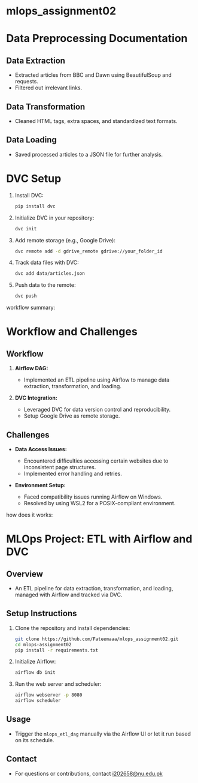 # mlops_assignment02

# Data Preprocessing Documentation

## Data Extraction
- Extracted articles from BBC and Dawn using BeautifulSoup and requests.
- Filtered out irrelevant links.

## Data Transformation
- Cleaned HTML tags, extra spaces, and standardized text formats.

## Data Loading
- Saved processed articles to a JSON file for further analysis.

# DVC Setup
1. Install DVC:
    ```bash
    pip install dvc
    ```
2. Initialize DVC in your repository:
    ```bash
    dvc init
    ```
3. Add remote storage (e.g., Google Drive):
    ```bash
    dvc remote add -d gdrive_remote gdrive://your_folder_id
    ```
4. Track data files with DVC:
    ```bash
    dvc add data/articles.json
    ```
5. Push data to the remote:
    ```bash
    dvc push
    ```

workflow summary:
# Workflow and Challenges

## Workflow
1. **Airflow DAG:** 
    - Implemented an ETL pipeline using Airflow to manage data extraction, transformation, and loading.

2. **DVC Integration:**
    - Leveraged DVC for data version control and reproducibility.
    - Setup Google Drive as remote storage.

## Challenges
- **Data Access Issues:** 
  - Encountered difficulties accessing certain websites due to inconsistent page structures.
  - Implemented error handling and retries.

- **Environment Setup:**
  - Faced compatibility issues running Airflow on Windows.
  - Resolved by using WSL2 for a POSIX-compliant environment.


how does it works:
# MLOps Project: ETL with Airflow and DVC

## Overview
- An ETL pipeline for data extraction, transformation, and loading, managed with Airflow and tracked via DVC.

## Setup Instructions
1. Clone the repository and install dependencies:
    ```bash
    git clone https://github.com/Fateemaaa/mlops_assignment02.git
    cd mlops-assignment02
    pip install -r requirements.txt
    ```

2. Initialize Airflow:
    ```bash
    airflow db init
    ```

3. Run the web server and scheduler:
    ```bash
    airflow webserver -p 8080
    airflow scheduler
    ```

## Usage
- Trigger the `mlops_etl_dag` manually via the Airflow UI or let it run based on its schedule.

## Contact
- For questions or contributions, contact i202658@nu.edu.pk
